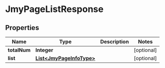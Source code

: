 

# JmyPageListResponse


## Properties

Name | Type | Description | Notes
------------ | ------------- | ------------- | -------------
**totalNum** | **Integer** |  |  [optional]
**list** | [**List&lt;JmyPageInfoType&gt;**](JmyPageInfoType.md) |  |  [optional]



